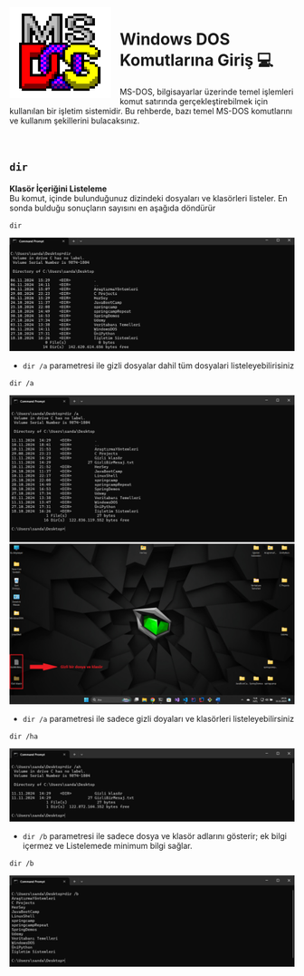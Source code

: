 
<img width="180" height="160" align="left" style="float: top-left; margin: 0 15px 0 0;" alt="MS-DOS logo" src="Images\msdos-logo.png">   

# Windows DOS Komutlarına Giriş 💻
<p>
  MS-DOS, bilgisayarlar üzerinde temel işlemleri komut satırında gerçekleştirebilmek için kullanılan bir işletim sistemidir. Bu rehberde, bazı temel MS-DOS komutlarını ve kullanım şekillerini bulacaksınız.
</p>

</br>

## `dir`

**Klasör İçeriğini Listeleme**  
Bu komut, içinde bulunduğunuz dizindeki dosyaları ve klasörleri listeler. En sonda bulduğu sonuçların sayısını en aşağıda döndürür

```dos
dir
```
![dir_komutu](Images/dir.png)


* `dir /a` parametresi ile gizli dosyalar dahil tüm dosyalari listeleyebilirisiniz

```dos
dir /a
```

![dir_komutu](Images/dira.png)
![dir_komutu](Images/diraD.png)

* `dir /a` parametresi ile sadece gizli doyaları ve klasörleri listeleyebilirsiniz

```dos
dir /ha
```
![dir_komutu](Images/dirah.png)

* `dir /b` parametresi ile sadece dosya ve klasör adlarını gösterir; ek bilgi içermez ve Listelemede minimum bilgi sağlar.

```dos
dir /b
```
![dir_komutu](dirb.png)